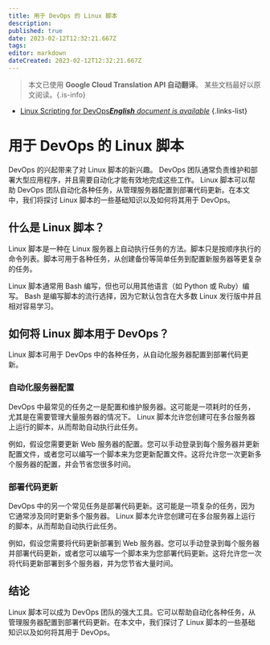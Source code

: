 ```yaml
---
title: 用于 DevOps 的 Linux 脚本
description: 
published: true
date: 2023-02-12T12:32:21.667Z
tags: 
editor: markdown
dateCreated: 2023-02-12T12:32:21.667Z
---
```


> 本文已使用 **Google Cloud Translation API 自动翻译**。
某些文档最好以原文阅读。{.is-info}



- [Linux Scripting for DevOps***English** document is available*](/en/Knowledge-base/Linux/linux-scripting-for-devops)
{.links-list}


# 用于 DevOps 的 Linux 脚本

DevOps 的兴起带来了对 Linux 脚本的新兴趣。 DevOps 团队通常负责维护和部署大型应用程序，并且需要自动化才能有效地完成这些工作。 Linux 脚本可以帮助 DevOps 团队自动化各种任务，从管理服务器配置到部署代码更新。在本文中，我们将探讨 Linux 脚本的一些基础知识以及如何将其用于 DevOps。

## 什么是 Linux 脚本？

Linux 脚本是一种在 Linux 服务器上自动执行任务的方法。脚本只是按顺序执行的命令列表。脚本可用于各种任务，从创建备份等简单任务到配置新服务器等更复杂的任务。

Linux 脚本通常用 Bash 编写，但也可以用其他语言（如 Python 或 Ruby）编写。 Bash 是编写脚本的流行选择，因为它默认包含在大多数 Linux 发行版中并且相对容易学习。

## 如何将 Linux 脚本用于 DevOps？

Linux 脚本可用于 DevOps 中的各种任务，从自动化服务器配置到部署代码更新。

### 自动化服务器配置

DevOps 中最常见的任务之一是配置和维护服务器。这可能是一项耗时的任务，尤其是在需要管理大量服务器的情况下。 Linux 脚本允许您创建可在多台服务器上运行的脚本，从而帮助自动执行此任务。

例如，假设您需要更新 Web 服务器的配置。您可以手动登录到每个服务器并更新配置文件，或者您可以编写一个脚本来为您更新配置文件。这将允许您一次更新多个服务器的配置，并会节省您很多时间。

### 部署代码更新

DevOps 中的另一个常见任务是部署代码更新。这可能是一项复杂的任务，因为它通常涉及同时更新多个服务器。 Linux 脚本允许您创建可在多台服务器上运行的脚本，从而帮助自动执行此任务。

例如，假设您需要将代码更新部署到 Web 服务器。您可以手动登录到每个服务器并部署代码更新，或者您可以编写一个脚本来为您部署代码更新。这将允许您一次将代码更新部署到多个服务器，并为您节省大量时间。

## 结论

Linux 脚本可以成为 DevOps 团队的强大工具。它可以帮助自动化各种任务，从管理服务器配置到部署代码更新。在本文中，我们探讨了 Linux 脚本的一些基础知识以及如何将其用于 DevOps。